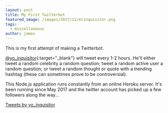 ```yaml
---
layout: post
title: My First Twitterbot
featured_image: /images/2017/11/mrinquisitor.png
tags:
  - miscellaneous
author: james
---
```


This is my first attempt of making a Twitterbot.

[@yo_inquisitor](https://twitter.com/yo_inquisitor){:target="_blank"} will tweet every 1-2 hours. He'll either tweet a random celebrity a random question; tweet a random active user a random question; or tweet a random thought or quote with a trending hashtag (these can sometimes prove to be controversial).

This Node.js application runs constantly from an online Heroku server. It's been running since May 2017 and the twitter account has picked up a few followers along the way...

<a class="twitter-timeline" data-theme="light" data-link-color="#00c266" href="https://twitter.com/yo_inquisitor?ref_src=twsrc%5Etfw">Tweets by yo_inquisitor</a> <script async src="https://platform.twitter.com/widgets.js" charset="utf-8"></script>
